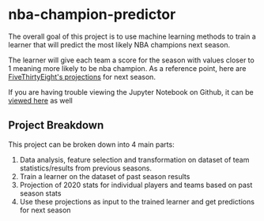# nba-champion-predictor

The  overall goal of this project is to use machine learning methods to train a learner that will predict the most likely NBA champions next season. 

The learner will give each team a score for the season with values closer to 1 meaning more likely to be nba champion. As a reference point, here are [FiveThirtyEight's projections](https://projects.fivethirtyeight.com/2020-nba-predictions/) for next season. 

If you are having trouble viewing the Jupyter Notebook on Github, it can be [viewed here](https://nbviewer.jupyter.org/github/kmaune/nba-champion-predictor/blob/master/nba%20analysis.ipynb) as well

## Project Breakdown

This project can be broken down into 4 main parts:

1. Data analysis, feature selection and transformation on dataset of team statistics/results from previous seasons. 
2. Train a learner on the dataset of past season results
3. Projection of 2020 stats for individual players and teams based on past season stats
4. Use these projections as input to the trained learner and get predictions for next season